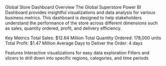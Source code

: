 Global Store Dashboard
Overview
The Global Superstore Power BI Dashboard provides insightful visualizations and data analysis for various business metrics. This dashboard is designed to help stakeholders understand the performance of the store across different dimensions such as sales, quantity ordered, profit, and delivery efficiency.

Key Metrics
Total Sales: $12.64 Million Total Quantity Ordered: 178,000 units Total Profit: $1.47 Million Average Days to Deliver the Order: 4 days

Features
Interactive visualizations for easy data exploration Filters and slicers to drill down into specific regions, categories, and time periods
